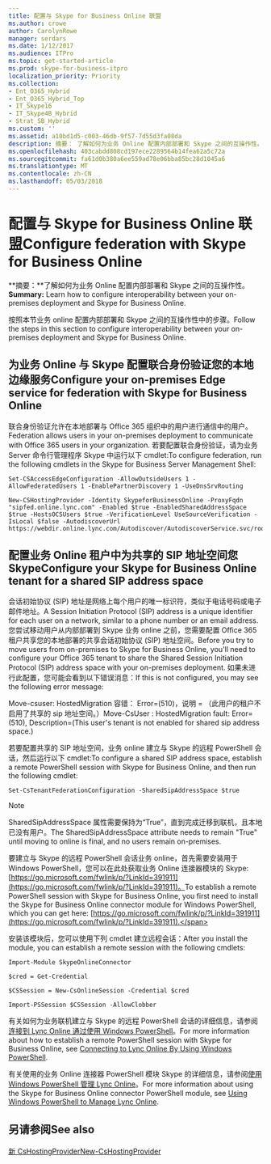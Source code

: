 ```yaml
---
title: 配置与 Skype for Business Online 联盟
ms.author: crowe
author: CarolynRowe
manager: serdars
ms.date: 1/12/2017
ms.audience: ITPro
ms.topic: get-started-article
ms.prod: skype-for-business-itpro
localization_priority: Priority
ms.collection:
- Ent_O365_Hybrid
- Ent_O365_Hybrid_Top
- IT_Skype16
- IT_Skype4B_Hybrid
- Strat_SB_Hybrid
ms.custom: ''
ms.assetid: a10bd1d5-c003-46db-9f57-7d55d3fa08da
description: 摘要： 了解如何为业务 Online 配置内部部署和 Skype 之间的互操作性。
ms.openlocfilehash: 403cabdd808cd197ece2289564b14fea62a5c72a
ms.sourcegitcommit: fa61d0b380a6ee559ad78e06bba85bc28d1045a6
ms.translationtype: MT
ms.contentlocale: zh-CN
ms.lasthandoff: 05/03/2018
---
```

# <a name="configure-federation-with-skype-for-business-online"></a><span data-ttu-id="a419b-103">配置与 Skype for Business Online 联盟</span><span class="sxs-lookup"><span data-stu-id="a419b-103">Configure federation with Skype for Business Online</span></span>
 
<span data-ttu-id="a419b-104">**摘要：**了解如何为业务 Online 配置内部部署和 Skype 之间的互操作性。</span><span class="sxs-lookup"><span data-stu-id="a419b-104">**Summary:** Learn how to configure interoperability between your on-premises deployment and Skype for Business Online.</span></span>
  
<span data-ttu-id="a419b-105">按照本节业务 online 配置内部部署和 Skype 之间的互操作性中的步骤。</span><span class="sxs-lookup"><span data-stu-id="a419b-105">Follow the steps in this section to configure interoperability between your on-premises deployment and Skype for Business Online.</span></span>
  
## <a name="configure-your-on-premises-edge-service-for-federation-with-skype-for-business-online"></a><span data-ttu-id="a419b-106">为业务 Online 与 Skype 配置联合身份验证您的本地边缘服务</span><span class="sxs-lookup"><span data-stu-id="a419b-106">Configure your on-premises Edge service for federation with Skype for Business Online</span></span>

<span data-ttu-id="a419b-107">联合身份验证允许在本地部署与 Office 365 组织中的用户进行通信中的用户。</span><span class="sxs-lookup"><span data-stu-id="a419b-107">Federation allows users in your on-premises deployment to communicate with Office 365 users in your organization.</span></span> <span data-ttu-id="a419b-108">若要配置联合身份验证，请为业务 Server 命令行管理程序 Skype 中运行以下 cmdlet:</span><span class="sxs-lookup"><span data-stu-id="a419b-108">To configure federation, run the following cmdlets in the Skype for Business Server Management Shell:</span></span>
  
```
Set-CSAccessEdgeConfiguration -AllowOutsideUsers 1 -AllowFederatedUsers 1 -EnablePartnerDiscovery 1 -UseDnsSrvRouting
```

```
New-CSHostingProvider -Identity SkypeforBusinessOnline -ProxyFqdn "sipfed.online.lync.com" -Enabled $true -EnabledSharedAddressSpace $true -HostsOCSUsers $true -VerificationLevel UseSourceVerification -IsLocal $false -AutodiscoverUrl https://webdir.online.lync.com/Autodiscover/AutodiscoverService.svc/root
```

## <a name="configure-your-skype-for-business-online-tenant-for-a-shared-sip-address-space"></a><span data-ttu-id="a419b-109">配置业务 Online 租户中为共享的 SIP 地址空间您 Skype</span><span class="sxs-lookup"><span data-stu-id="a419b-109">Configure your Skype for Business Online tenant for a shared SIP address space</span></span>

<span data-ttu-id="a419b-110">会话初始协议 (SIP) 地址是网络上每个用户的唯一标识符，类似于电话号码或电子邮件地址。</span><span class="sxs-lookup"><span data-stu-id="a419b-110">A Session Initiation Protocol (SIP) address is a unique identifier for each user on a network, similar to a phone number or an email address.</span></span> <span data-ttu-id="a419b-111">您尝试移动用户从内部部署到 Skype 业务 online 之前，您需要配置 Office 365 租户共享您的本地部署的共享会话初始协议 (SIP) 地址空间。</span><span class="sxs-lookup"><span data-stu-id="a419b-111">Before you try to move users from on-premises to Skype for Business Online, you'll need to configure your Office 365 tenant to share the Shared Session Initiation Protocol (SIP) address space with your on-premises deployment.</span></span> <span data-ttu-id="a419b-112">如果未进行此配置，您可能会看到以下错误消息：</span><span class="sxs-lookup"><span data-stu-id="a419b-112">If this is not configured, you may see the following error message:</span></span>
  
<span data-ttu-id="a419b-113">Move-csuser: HostedMigration 容错： Error=(510)，说明 = （此用户的租户不启用了共享的 sip 地址空间。）</span><span class="sxs-lookup"><span data-stu-id="a419b-113">Move-CsUser : HostedMigration fault: Error=(510), Description=(This user's tenant is not enabled for shared sip address space.)</span></span>
  
<span data-ttu-id="a419b-114">若要配置共享的 SIP 地址空间，业务 online 建立与 Skype 的远程 PowerShell 会话，然后运行以下 cmdlet:</span><span class="sxs-lookup"><span data-stu-id="a419b-114">To configure a shared SIP address space, establish a remote PowerShell session with Skype for Business Online, and then run the following cmdlet:</span></span>
  
```
Set-CsTenantFederationConfiguration -SharedSipAddressSpace $true
```

> [!NOTE]
> <span data-ttu-id="a419b-115">SharedSipAddressSpace 属性需要保持为“True”，直到完成迁移到联机，且本地已没有用户。</span><span class="sxs-lookup"><span data-stu-id="a419b-115">The SharedSipAddressSpace attribute needs to remain "True" until moving to online is final, and no users remain on-premises.</span></span> 
  
<span data-ttu-id="a419b-116">要建立与 Skype 的远程 PowerShell 会话业务 online，首先需要安装用于 Windows PowerShell，您可以在此处获取业务 Online 连接器模块的 Skype: [https://go.microsoft.com/fwlink/p/?LinkId=391911](https://go.microsoft.com/fwlink/p/?LinkId=391911)。</span><span class="sxs-lookup"><span data-stu-id="a419b-116">To establish a remote PowerShell session with Skype for Business Online, you first need to install the Skype for Business Online connector module for Windows PowerShell, which you can get here: [https://go.microsoft.com/fwlink/p/?LinkId=391911](https://go.microsoft.com/fwlink/p/?LinkId=391911).</span></span>
  
<span data-ttu-id="a419b-117">安装该模块后，您可以使用下列 cmdlet 建立远程会话：</span><span class="sxs-lookup"><span data-stu-id="a419b-117">After you install the module, you can establish a remote session with the following cmdlets:</span></span>
  
```
Import-Module SkypeOnlineConnector
```

```
$cred = Get-Credential
```

```
$CSSession = New-CsOnlineSession -Credential $cred
```

```
Import-PSSession $CSSession -AllowClobber
```

<span data-ttu-id="a419b-118">有关如何为业务联机建立与 Skype 的远程 PowerShell 会话的详细信息，请参阅[连接到 Lync Online 通过使用 Windows PowerShell](http://technet.microsoft.com/library/6167dad9-9628-4fdb-bed1-bdb3f7108e64.aspx)。</span><span class="sxs-lookup"><span data-stu-id="a419b-118">For more information about how to establish a remote PowerShell session with Skype for Business Online, see [Connecting to Lync Online By Using Windows PowerShell](http://technet.microsoft.com/library/6167dad9-9628-4fdb-bed1-bdb3f7108e64.aspx).</span></span>
  
<span data-ttu-id="a419b-119">有关使用的业务 Online 连接器 PowerShell 模块 Skype 的详细信息，请参阅[使用 Windows PowerShell 管理 Lync Online](http://technet.microsoft.com/library/9ef2d853-10fb-4e02-a552-dcf6818d7153.aspx)。</span><span class="sxs-lookup"><span data-stu-id="a419b-119">For more information about using the Skype for Business Online connector PowerShell module, see [Using Windows PowerShell to Manage Lync Online](http://technet.microsoft.com/library/9ef2d853-10fb-4e02-a552-dcf6818d7153.aspx).</span></span>
  
## <a name="see-also"></a><span data-ttu-id="a419b-120">另请参阅</span><span class="sxs-lookup"><span data-stu-id="a419b-120">See also</span></span>

#### 

[<span data-ttu-id="a419b-121">新 CsHostingProvider</span><span class="sxs-lookup"><span data-stu-id="a419b-121">New-CsHostingProvider</span></span>](https://docs.microsoft.com/powershell/module/skype/new-cshostingprovider?view=skype-ps)

